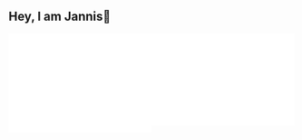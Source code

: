 ## Hey, I am Jannis👋

<div style="display: flex">
  <a href="#"><img style="margin-bottom: 10px;" width="390" alt="GitHub Metrics" src="/github-metrics.svg"></a>
  <a href="#"><img style="margin-bottom: 10px;" width="390" alt="Iso Calendar" src="/metrics.plugin.isocalendar.svg"></a>
</div>
